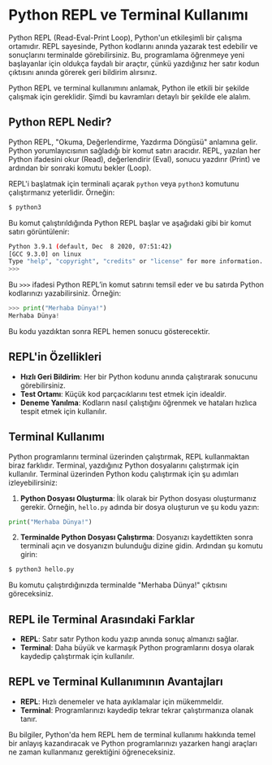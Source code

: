 # Python REPL ve Terminal Kullanımı

Python REPL (Read-Eval-Print Loop), Python'un etkileşimli bir çalışma ortamıdır. REPL sayesinde, Python kodlarını anında yazarak test edebilir ve sonuçlarını terminalde görebilirsiniz. Bu, programlama öğrenmeye yeni başlayanlar için oldukça faydalı bir araçtır, çünkü yazdığınız her satır kodun çıktısını anında görerek geri bildirim alırsınız.

Python REPL ve terminal kullanımını anlamak, Python ile etkili bir şekilde çalışmak için gereklidir. Şimdi bu kavramları detaylı bir şekilde ele alalım.

## Python REPL Nedir?

Python REPL, "Okuma, Değerlendirme, Yazdırma Döngüsü" anlamına gelir. Python yorumlayıcısının sağladığı bir komut satırı aracıdır. REPL, yazılan her Python ifadesini okur (Read), değerlendirir (Eval), sonucu yazdırır (Print) ve ardından bir sonraki komutu bekler (Loop).

REPL'i başlatmak için terminali açarak `python` veya `python3` komutunu çalıştırmanız yeterlidir. Örneğin:

```bash
$ python3
```

Bu komut çalıştırıldığında Python REPL başlar ve aşağıdaki gibi bir komut satırı görüntülenir:

```bash
Python 3.9.1 (default, Dec  8 2020, 07:51:42)
[GCC 9.3.0] on linux
Type "help", "copyright", "credits" or "license" for more information.
>>>
```

Bu `>>>` ifadesi Python REPL’in komut satırını temsil eder ve bu satırda Python kodlarınızı yazabilirsiniz. Örneğin:

```python
>>> print("Merhaba Dünya!")
Merhaba Dünya!
```

Bu kodu yazdıktan sonra REPL hemen sonucu gösterecektir.

## REPL'in Özellikleri

- **Hızlı Geri Bildirim**: Her bir Python kodunu anında çalıştırarak sonucunu görebilirsiniz.
- **Test Ortamı**: Küçük kod parçacıklarını test etmek için idealdir.
- **Deneme Yanılma**: Kodların nasıl çalıştığını öğrenmek ve hataları hızlıca tespit etmek için kullanılır.

## Terminal Kullanımı

Python programlarını terminal üzerinden çalıştırmak, REPL kullanmaktan biraz farklıdır. Terminal, yazdığınız Python dosyalarını çalıştırmak için kullanılır. Terminal üzerinden Python kodu çalıştırmak için şu adımları izleyebilirsiniz:

1. **Python Dosyası Oluşturma**: İlk olarak bir Python dosyası oluşturmanız gerekir. Örneğin, `hello.py` adında bir dosya oluşturun ve şu kodu yazın:

```python
print("Merhaba Dünya!")
```

2. **Terminalde Python Dosyası Çalıştırma**: Dosyanızı kaydettikten sonra terminali açın ve dosyanızın bulunduğu dizine gidin. Ardından şu komutu girin:

```bash
$ python3 hello.py
```

Bu komutu çalıştırdığınızda terminalde "Merhaba Dünya!" çıktısını göreceksiniz.

## REPL ile Terminal Arasındaki Farklar

- **REPL**: Satır satır Python kodu yazıp anında sonuç almanızı sağlar.
- **Terminal**: Daha büyük ve karmaşık Python programlarını dosya olarak kaydedip çalıştırmak için kullanılır.

## REPL ve Terminal Kullanımının Avantajları

- **REPL**: Hızlı denemeler ve hata ayıklamalar için mükemmeldir.
- **Terminal**: Programlarınızı kaydedip tekrar tekrar çalıştırmanıza olanak tanır.

Bu bilgiler, Python'da hem REPL hem de terminal kullanımı hakkında temel bir anlayış kazandıracak ve Python programlarınızı yazarken hangi araçları ne zaman kullanmanız gerektiğini öğreneceksiniz.
